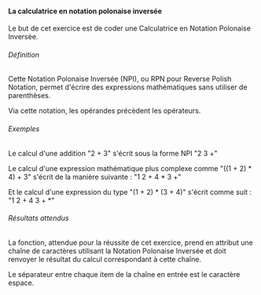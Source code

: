 #### La calculatrice en notation polonaise inversée

Le but de cet exercice est de coder une Calculatrice en Notation Polonaise Inversée.



###### Définition

Cette Notation Polonaise Inversée (NPI), ou RPN pour Reverse Polish Notation, permet d'écrire des expressions mathématiques sans utiliser de parenthèses.

Via cette notation, les opérandes précèdent les opérateurs.

###### Exemples

Le calcul d'une addition "2 + 3" s'écrit sous la forme NPI "2 3 +"

Le calcul d'une expression mathématique plus complexe comme "((1 + 2) * 4) + 3" s'écrit de la manière suivante : "1 2 + 4 * 3 +"

Et le calcul d'une expression du type "(1 + 2) * (3 + 4)" s'écrit comme suit : "1 2 + 4 3 + *"


###### Résultats attendus

La fonction, attendue pour la réussite de cet exercice, prend en attribut une chaîne de caractères utilisant la Notation Polonaise Inversée et doit renvoyer le résultat du calcul correspondant à cette chaîne.

Le séparateur entre chaque item de la chaîne en entrée est le caractère espace.